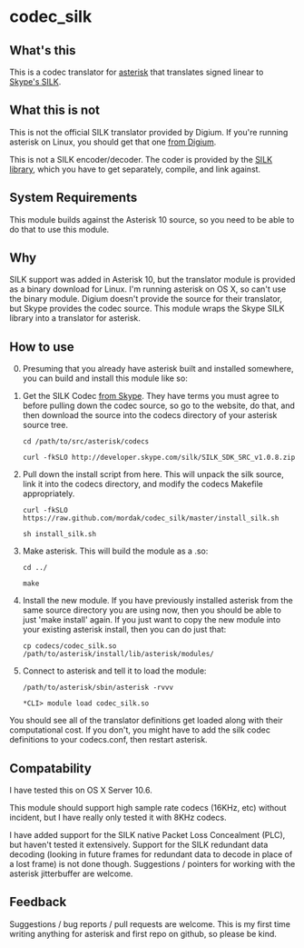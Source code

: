 # codec_silk

## What's this

This is a codec translator for [asterisk][asterisk] that translates signed linear to [Skype's SILK][silk].

## What this is not

This is not the official SILK translator provided by Digium. If you're running asterisk on Linux, you should get that one [from Digium][astsilk].

This is not a SILK encoder/decoder. The coder is provided by the [SILK library][silk], which you have to get separately, compile, and link against.

## System Requirements

This module builds against the Asterisk 10 source, so you need to be able to do that to use this module.

## Why

SILK support was added in Asterisk 10, but the translator module is provided as a binary download for Linux. I'm running asterisk on OS X, so can't use the binary module. Digium doesn't provide the source for their translator, but Skype provides the codec source. This module wraps the Skype SILK library into a translator for asterisk.

## How to use

0. Presuming that you already have asterisk built and installed somewhere, you can build and install this module like so:

1. Get the SILK Codec [from Skype][silk]. They have terms you must agree to before pulling down the codec source, so go to the website, do that, and then download the source into the codecs directory of your asterisk source tree.

    `cd /path/to/src/asterisk/codecs`

    `curl -fkSLO http://developer.skype.com/silk/SILK_SDK_SRC_v1.0.8.zip`

2. Pull down the install script from here. This will unpack the silk source, link it into the codecs directory, and modify the codecs Makefile appropriately.

    `curl -fkSLO https://raw.github.com/mordak/codec_silk/master/install_silk.sh`

    `sh install_silk.sh`

3. Make asterisk. This will build the module as a .so:

    `cd ../`

    `make`

4. Install the new module. If you have previously installed asterisk from the same source directory you are using now, then you should be able to just 'make install' again. If you just want to copy the new module into your existing asterisk install, then you can do just that:

    `cp codecs/codec_silk.so /path/to/asterisk/install/lib/asterisk/modules/`

5. Connect to asterisk and tell it to load the module:

    `/path/to/asterisk/sbin/asterisk -rvvv`

    `*CLI> module load codec_silk.so`

You should see all of the translator definitions get loaded along with their computational cost. If you don't, you might have to add the silk codec definitions to your codecs.conf, then restart asterisk.

## Compatability

I have tested this on OS X Server 10.6.

This module should support high sample rate codecs (16KHz, etc) without incident, but I have really only tested it with 8KHz codecs.

I have added support for the SILK native Packet Loss Concealment (PLC), but haven't tested it extensively. Support for the SILK redundant data decoding (looking in future frames for redundant data to decode in place of a lost frame) is not done though. Suggestions / pointers for working with the asterisk jitterbuffer are welcome.

## Feedback

Suggestions / bug reports / pull requests are welcome. This is my first time writing anything for asterisk and first repo on github, so please be kind.

[silk]: http://developer.skype.com/silk
[asterisk]: http://www.asterisk.org/
[astsilk]: http://downloads.digium.com/pub/telephony/codec_silk/


